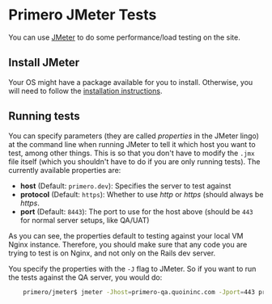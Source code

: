 Primero JMeter Tests
====================

You can use [JMeter](jmeter.apache.org) to do some performance/load testing on
the site.

## Install JMeter
Your OS might have a package available for you to install.  Otherwise, you will
need to follow the [installation
instructions](http://jmeter.apache.org/usermanual/get-started.html#install).

## Running tests
You can specify parameters (they are called *properties* in the JMeter
lingo) at the command line when running JMeter to tell it which host you want
to test, among other things.  This is so that you don't have to modify the
`.jmx` file itself (which you shouldn't have to do if you are only running
tests).  The currently available properties are:

 * **host** (Default: `primero.dev`): Specifies the server to test against
 * **protocol** (Default: `https`): Whether to use *http* or *https* (should
   always be *https*.
 * **port** (Default: `8443`): The port to use for the host above (should be
   `443` for normal server setups, like QA/UAT)

As you can see, the properties default to testing against your local VM Nginx
instance.  Therefore, you should make sure that any code you are trying to test
is on Nginx, and not only on the Rails dev server.

You specify the properties with the `-J` flag to JMeter.  So if you
want to run the tests against the QA server, you would do:

```bash
    primero/jmeter$ jmeter -Jhost=primero-qa.quoininc.com -Jport=443 primero.jmx
```


